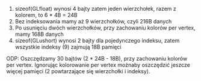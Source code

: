 1) sizeof(GLfloat) wynosi 4 bajty zatem jeden wierzchołek, razem z kolorem, to 6 * 4B = 24B
2) Bez indeksowania mamy aż 9 wierzchołków, czyli 216B danych
3) Po usunięciu dwóch wierzchołków, przy zachowaniu kolorów per vertex, mamy 168B danych
4) sizeof(GLushort) wynosi 2 bajty dla pojedynczego indeksu, zatem wszystkie indeksy (9) zajmują 18B pamięci

ODP: Oszczędzamy 30 bajtów (2 * 24B - 18B), przy zachowaniu kolorów per vertex.
     Ignorując kolorowanie per vertex możnaby oszczędzić jeszcze więcej pamięci (2 powtarzające się wierzchołki i indeksy).
